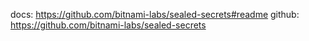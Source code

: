 docs: https://github.com/bitnami-labs/sealed-secrets#readme
github: https://github.com/bitnami-labs/sealed-secrets